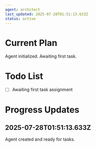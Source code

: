```yaml
---
agent: architect
last_updated: 2025-07-28T01:51:13.633Z
status: active
---
```


# Current Plan

Agent initialized. Awaiting first task.

# Todo List

- [ ] Awaiting first task assignment

# Progress Updates

## 2025-07-28T01:51:13.633Z
Agent created and ready for tasks.
